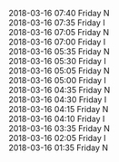 2018-03-16 07:40 Friday  N  
2018-03-16 07:35 Friday  I  
2018-03-16 07:05 Friday  N  
2018-03-16 07:00 Friday  I  
2018-03-16 05:35 Friday  N  
2018-03-16 05:30 Friday  I  
2018-03-16 05:05 Friday  N  
2018-03-16 05:00 Friday  I  
2018-03-16 04:35 Friday  N  
2018-03-16 04:30 Friday  I  
2018-03-16 04:15 Friday  N  
2018-03-16 04:10 Friday  I  
2018-03-16 03:35 Friday  N  
2018-03-16 02:05 Friday  I  
2018-03-16 01:35 Friday  N  

